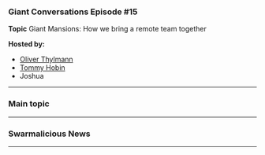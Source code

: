 ### Giant Conversations Episode #15

**Topic** Giant Mansions: How we bring a remote team together 


**Hosted by:** 

* [Oliver Thylmann](https://twitter.com/othylmann)
* [Tommy Hobin](https://twitter.com/tommyhobin)
* Joshua 

------------------------------------------------------------------------------------------------------------------------------
### Main topic




------------------------------------------------------------------------------------------------------------------------------

### Swarmalicious News 



------------------------------------------------------------------------------------------------------------------------------
